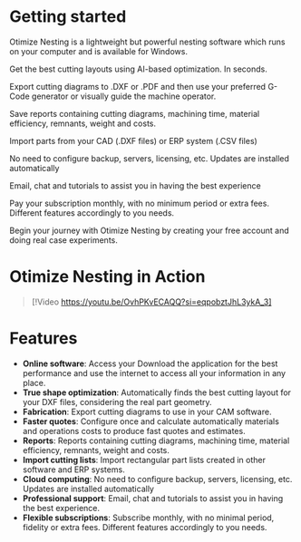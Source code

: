 
# Getting started

Otimize Nesting is a lightweight but powerful nesting software which runs on your computer and is available for Windows.

Get the best cutting layouts using AI-based optimization. In seconds.

Export cutting diagrams to .DXF or .PDF and then use your preferred G-Code generator or visually guide the machine operator.

Save reports containing cutting diagrams, machining time, material efficiency, remnants, weight and costs.

Import parts from your CAD (.DXF files) or ERP system (.CSV files)

No need to configure backup, servers, licensing, etc. Updates are installed automatically

Email, chat and tutorials to assist you in having the best experience

Pay your subscription monthly, with no minimum period or extra fees. Different features accordingly to you needs.

Begin your journey with Otimize Nesting by creating your free account and doing real case experiments.


# Otimize Nesting in Action
> [!Video https://youtu.be/OvhPKvECAQQ?si=eqpobztJhL3ykA_3]

# Features

* **Online software**: Access your Download the application for the best performance and use the internet to access all your information in any place.
* **True shape optimization**: Automatically finds the best cutting layout for your DXF files, considering the real part geometry.
* **Fabrication**: Export cutting diagrams to use in your CAM software.
* **Faster quotes**: Configure once and calculate automatically materials and operations costs to produce fast quotes and estimates.
* **Reports**: Reports containing cutting diagrams, machining time, material efficiency, remnants, weight and costs.
* **Import cutting lists**: Import rectangular part lists created in other software and ERP systems.
* **Cloud computing**: No need to configure backup, servers, licensing, etc. Updates are installed automatically
* **Professional support**: Email, chat and tutorials to assist you in having the best experience.
* **Flexible subscriptions**: Subscribe monthly, with no minimal period, fidelity or extra fees. Different features accordingly to you needs.